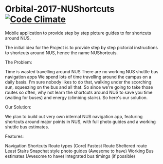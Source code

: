 # Orbital-2017-NUShortcuts [![Code Climate](http://img.shields.io/codeclimate/github/lincredibleJC/Orbital-2017-NUShortcuts.svg)](https://codeclimate.com/github/lincredibleJC/Orbital-2017-NUShortcuts)

Mobile application to provide step by step picture guides to for shortcuts around NUS.

The initial idea for the Project is to provide step by step pictorial instructions to shortcuts around NUS, hence the name NUShortcuts.

The Problem:

Time is wasted travelling around NUS
There are no working NUS shuttle bus navigation apps
We spend lots of time travelling around the campus on a daily basis. I'm sure nobody likes to do that, walking under the scorching sun, squeezing on the bus and all that. So since we're going to take those routes so often, why not learn the shortcuts around NUS to save you time (waiting for buses) and energy (climbing stairs). So here's our solution.

Our Solution:

We plan to build out very own internal NUS navigation app, featuring shortcuts around major points in NUS, with full photo guides and a working shuttle bus estimates.

Features:

Navigation Shortcuts
  Route types (Core)
    Fastest Route
    Sheltered route
    Least Stairs
  Snapchat style photo guides (Awesome to have)
Working Bus estimates (Awesome to have)
  Integrated bus timings (if possible)
